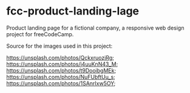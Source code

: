 # fcc-product-landing-lage
Product landing page for a fictional company, a responsive web design project for freeCodeCamp.

Source for the images used in this project:

https://unsplash.com/photos/QckxruozjRg;  
https://unsplash.com/photos/j4uuKnN43_M;  
https://unsplash.com/photos/t9DooibgMEk;  
https://unsplash.com/photos/NuFUbftUu_s;  
https://unsplash.com/photos/1SAnrIxw5OY;
